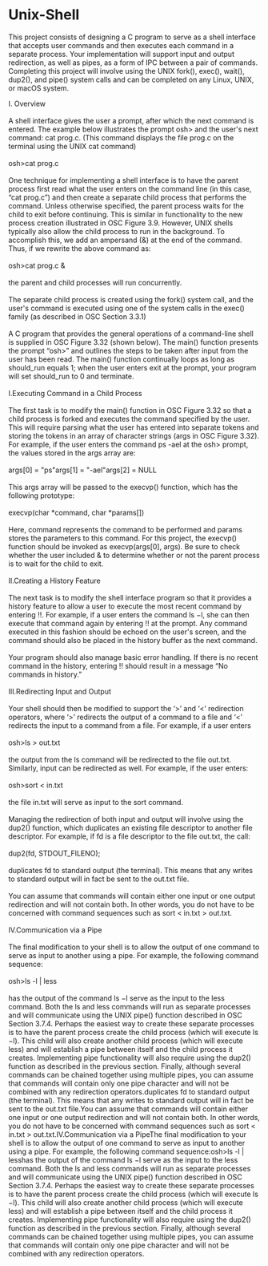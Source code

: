 # Unix-Shell

This project consists of designing a C program to serve as a shell interface that accepts user commands and then executes each command in a separate process.  Your implementation will support input and output redirection, as well as pipes, as a form of IPC between a pair of commands.  Completing this project will involve using the UNIX fork(), exec(), wait(), dup2(), and pipe() system calls and can be completed on any Linux, UNIX, or macOS system.

I. Overview <br/> <br/>
A shell interface gives the user a prompt, after which the next command is entered. The example below illustrates the prompt osh> and the user's next command: cat prog.c.  (This command displays the file prog.c on the terminal using the UNIX cat command) <br/> <br/>
osh>cat prog.c <br/> <br/>
One technique for implementing a shell interface is to have the parent process first read what the user enters on the command line (in this case, “cat prog.c”) and then create a separate child process that performs the command.  Unless otherwise specified, the parent process waits for the child to exit before continuing.  This is similar in functionality to the new process creation illustrated in OSC Figure 3.9.  However, UNIX shells typically also allow the child process to run in the background.  To accomplish this, we add an ampersand (&) at the end of the command.  Thus, if we rewrite the above command as: <br/> <br/>
osh>cat prog.c & <br/> <br/>
the parent and child processes will run concurrently. <br/> <br/>
The separate child process is created using the fork() system call, and the user's command is executed using one of the system calls in the exec() family (as described in OSC Section 3.3.1) <br/> <br/>
A C program that provides the general operations of a command-line shell is supplied in OSC Figure 3.32 (shown below).  The main() function presents the prompt “osh>” and outlines the steps to be taken after input from the user has been read. The main() function continually loops as long as should_run equals 1; when the user enters exit at the prompt, your program will set should_run to 0 and terminate. <br/> <br/>
I.Executing Command in a Child Process <br/> <br/>
The first task is to modify the main() function in OSC Figure 3.32 so that a child process is forked and executes the command specified by the user. This will require parsing what the user has entered into separate tokens and storing the tokens in an array of character strings (args in OSC Figure 3.32). For example, if the user enters the command ps -ael at the osh> prompt, the values stored in the args array are: <br/> <br/>
args[0] = "ps"args[1] = "-ael"args[2] = NULL <br/> <br/>
This args array will be passed to the execvp() function, which has the following prototype: <br/> <br/>
execvp(char *command, char *params[]) <br/> <br/>
Here, command represents the command to be performed and params stores the parameters to this command.  For this project, the execvp() function should be invoked as execvp(args[0], args).  Be sure to check whether the user included & to determine whether or not the parent process is to wait for the child to exit. <br/> <br/>
II.Creating a History Feature <br/> <br/>
The next task is to modify the shell interface program so that it provides a history feature to allow a user to execute the most recent command by entering !!.  For example, if a user enters the command ls −l, she can then execute that command again by entering !! at the prompt.  Any command executed in this fashion should be echoed on the user's screen, and the command should also be placed in the history buffer as the next command. <br/> <br/>
Your program should also manage basic error handling. If there is no recent command in the history, entering !! should result in a message “No commands in history.” <br/> <br/>
III.Redirecting Input and Output <br/> <br/>
Your shell should then be modified to support the ‘>’ and ‘<’ redirection operators, where ‘>’ redirects the output of a command to a file and ‘<’ redirects the input to a command from a file.  For example, if a user enters <br/> <br/>
osh>ls > out.txt <br/> <br/>
the output from the ls command will be redirected to the file out.txt.  Similarly, input can be redirected as well.  For example, if the user enters: <br/> <br/>
osh>sort < in.txt <br/> <br/>
the file in.txt will serve as input to the sort command. <br/> <br/>
Managing the redirection of both input and output will involve using the dup2() function, which duplicates an existing file descriptor to another file descriptor.  For example, if fd is a file descriptor to the file out.txt, the call: <br/> <br/>
dup2(fd, STDOUT_FILENO); <br/> <br/>
duplicates fd to standard output (the terminal).  This means that any writes to standard output will in fact be sent to the out.txt file. <br/> <br/>
You can assume that commands will contain either one input or one output redirection and will not contain both.  In other words, you do not have to be concerned with command sequences such as sort < in.txt > out.txt. <br/> <br/>
IV.Communication via a Pipe <br/> <br/>
The final modification to your shell is to allow the output of one command to serve as input to another using a pipe.  For example, the following command sequence: <br/> <br/>
osh>ls -l | less <br/> <br/>
has the output of the command ls −l serve as the input to the less command.  Both the ls and less commands will run as separate processes and will communicate using the UNIX pipe() function described in OSC Section 3.7.4.  Perhaps the easiest way to create these separate processes is to have the parent process create the child process (which will execute ls −l). This child will also create another child process (which will execute less) and will establish a pipe between itself and the child process it creates.  Implementing pipe functionality will also require using the dup2() function as described in the previous section.  Finally, although several commands can be chained together using multiple pipes, you can assume that commands will contain only one pipe character and will not be combined with any redirection operators.duplicates fd to standard output (the terminal).  This means that any writes to standard output will in fact be sent to the out.txt file.You can assume that commands will contain either one input or one output redirection and will not contain both.  In other words, you do not have to be concerned with command sequences such as sort < in.txt > out.txt.IV.Communication via a PipeThe final modification to your shell is to allow the output of one command to serve as input to another using a pipe.  For example, the following command sequence:osh>ls -l | lesshas the output of the command ls −l serve as the input to the less command.  Both the ls and less commands will run as separate processes and will communicate using the UNIX pipe() function described in OSC Section 3.7.4.  Perhaps the easiest way to create these separate processes is to have the parent process create the child process (which will execute ls −l). This child will also create another child process (which will execute less) and will establish a pipe between itself and the child process it creates.  Implementing pipe functionality will also require using the dup2() function as described in the previous section.  Finally, although several commands can be chained together using multiple pipes, you can assume that commands will contain only one pipe character and will not be combined with any redirection operators.
